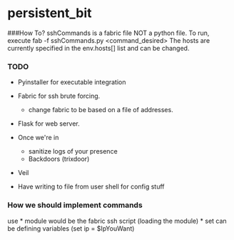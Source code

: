 # persistent_bit

###How To?
sshCommands is a fabric file NOT a python file. To run, execute fab -f sshCommands.py <command_desired>
The hosts are currently specified in the env.hosts[] list and can be changed.


### TODO
* Pyinstaller for executable integration
* Fabric for ssh brute forcing.
    * change fabric to be based on a file of addresses.
* Flask for web server.

* Once we're in
    * sanitize logs of your presence 
    * Backdoors (trixdoor)


* Veil 
* Have writing to file from user shell for config stuff


### How we should implement commands
use <module> 
    * module would be the fabric ssh script (loading the module)
    * set can be defining variables (set ip = $IpYouWant)
